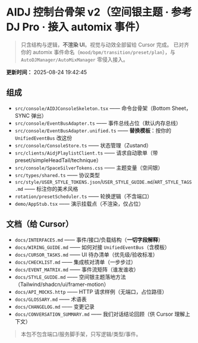 # AIDJ 控制台骨架 v2（空间银主题 · 参考 DJ Pro · 接入 automix 事件）

> 只含结构与逻辑，**不渲染 UI**。视觉与动效全部留给 Cursor 完成。
> 已对齐你的 automix 事件命名（`mood/bpm/transition/preset/plan`），与 `AutoDJManager/AutoMixManager` 零侵入接入。

**更新时间：** 2025-08-24 19:42:45

## 组成
- `src/console/AIDJConsoleSkeleton.tsx` —— 命令台骨架（Bottom Sheet，SYNC 弹出）
- `src/console/EventBusAdapter.ts` —— 事件总线占位（默认内存总线）
- `src/console/EventBusAdapter.unified.ts` —— **替换模板**：按你的 `UnifiedEventBus` 改这份
- `src/console/ConsoleStore.ts` —— 状态管理（Zustand）
- `src/clients/AidjPlaylistClient.ts` —— 请求自动歌单（带 preset/simpleHeadTail/technique）
- `src/console/SpaceSilverTokens.css` —— 主题变量（空间银）
- `src/types/shared.ts` —— 协议类型
- `src/style/USER_STYLE_TOKENS.json`/`USER_STYLE_GUIDE.md`/`ART_STYLE_TAGS.md` —— 标注你的美术风格
- `rotation/presetScheduler.ts` —— 轮换逻辑（不含端口）
- `demo/AppStub.tsx` —— 演示挂载点（不渲染，仅占位）

## 文档（给 Cursor）
- `docs/INTERFACES.md` —— 事件/接口/负载结构（**一切字段解释**）
- `docs/WIRING_GUIDE.md` —— 如何对接 `UnifiedEventBus`（含模板）
- `docs/CURSOR_TASKS.md` —— UI 待办清单（优先级/验收标准）
- `docs/CHECKLIST.md` —— 集成核对清单（一步步过）
- `docs/EVENT_MATRIX.md` —— 事件流矩阵（谁发谁收）
- `docs/STYLE_GUIDE.md` —— 空间银主题落地方法（Tailwind/shadcn/ui/framer-motion）
- `docs/API_MOCKS.http` —— HTTP 请求样例（无端口，占位路径）
- `docs/GLOSSARY.md` —— 术语表
- `docs/CHANGELOG.md` —— 变更记录
- `docs/CONVERSATION_SUMMARY.md` —— 我们对话结论回顾（供 Cursor 理解上下文）

> 本包不包含端口/服务脚手架，只写逻辑/类型/事件。

